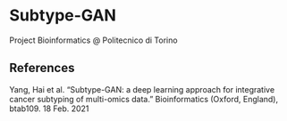 # Subtype-GAN

Project Bioinformatics @ Politecnico di Torino

## References
Yang, Hai et al. “Subtype-GAN: a deep learning approach for integrative cancer subtyping of multi-omics data.” Bioinformatics (Oxford, England), btab109. 18 Feb. 2021
